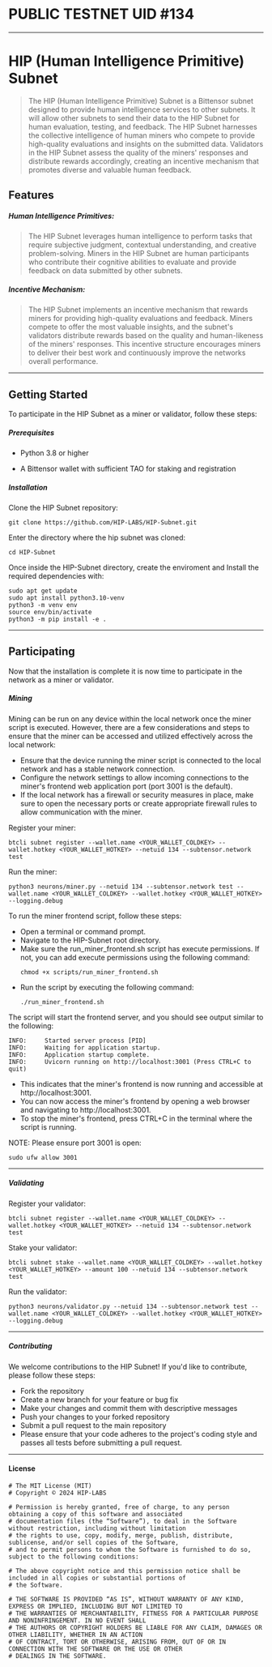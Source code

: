 # PUBLIC TESTNET UID #134

---

# HIP (Human Intelligence Primitive) Subnet

> The HIP (Human Intelligence Primitive) Subnet is a Bittensor subnet designed to provide human intelligence services to other subnets. It will allow other subnets to send their data to the HIP Subnet for human evaluation, testing, and feedback. The HIP Subnet harnesses the collective intelligence of human miners who compete to provide high-quality evaluations and insights on the submitted data. Validators in the HIP Subnet assess the quality of the miners' responses and distribute rewards accordingly, creating an incentive mechanism that promotes diverse and valuable human feedback.


## Features

 ##### Human Intelligence Primitives: 
 > The HIP Subnet leverages human intelligence to perform tasks that require subjective judgment, contextual understanding, and creative problem-solving. Miners in the HIP Subnet are human participants who contribute their cognitive abilities to evaluate and provide feedback on data submitted by other subnets.


 ##### Incentive Mechanism: 
 > The HIP Subnet implements an incentive mechanism that rewards miners for providing high-quality evaluations and feedback. Miners compete to offer the most valuable insights, and the subnet's validators distribute rewards based on the quality and human-likeness of the miners' responses. This incentive structure encourages miners to deliver their best work and continuously improve the networks overall performance.


---


## Getting Started

To participate in the HIP Subnet as a miner or validator, follow these steps:

##### Prerequisites

 - Python 3.8 or higher
   
 - A Bittensor wallet with sufficient TAO for staking and registration

##### Installation

Clone the HIP Subnet repository:
```
git clone https://github.com/HIP-LABS/HIP-Subnet.git
```
Enter the directory where the hip subnet was cloned:
```
cd HIP-Subnet
```
Once inside the HIP-Subnet directory, create the enviroment and Install the required dependencies with:
```
sudo apt get update
sudo apt install python3.10-venv
python3 -m venv env 
source env/bin/activate
python3 -m pip install -e .
```

---

## Participating 

Now that the installation is complete it is now time to participate in the network as a miner or validator.

##### Mining

Mining can be run on any device within the local network once the miner script is executed. However, there are a few considerations and steps to ensure that the miner can be accessed and utilized effectively across the local network:

 - Ensure that the device running the miner script is connected to the local network and has a stable network connection.
 - Configure the network settings to allow incoming connections to the miner's frontend web application port (port 3001 is the default).
 - If the local network has a firewall or security measures in place, make sure to open the necessary ports or create appropriate firewall rules to allow communication with the miner.


Register your miner: 
```
btcli subnet register --wallet.name <YOUR_WALLET_COLDKEY> --wallet.hotkey <YOUR_WALLET_HOTKEY> --netuid 134 --subtensor.network test
```
Run the miner: 
```
python3 neurons/miner.py --netuid 134 --subtensor.network test --wallet.name <YOUR_WALLET_COLDKEY> --wallet.hotkey <YOUR_WALLET_HOTKEY> --logging.debug
```
To run the miner frontend script, follow these steps:

 - Open a terminal or command prompt.
 - Navigate to the HIP-Subnet root directory.
 - Make sure the run_miner_frontend.sh script has execute permissions. If not, you can add execute permissions using the following command:
   ```
   chmod +x scripts/run_miner_frontend.sh
   ```
 - Run the script by executing the following command:
   ```
   ./run_miner_frontend.sh
   ```

  The script will start the frontend server, and you should see output similar to the following:

```
INFO:     Started server process [PID]
INFO:     Waiting for application startup.
INFO:     Application startup complete.
INFO:     Uvicorn running on http://localhost:3001 (Press CTRL+C to quit)
```
 - This indicates that the miner's frontend is now running and accessible at http://localhost:3001.
 - You can now access the miner's frontend by opening a web browser and navigating to http://localhost:3001. 
 - To stop the miner's frontend, press CTRL+C in the terminal where the script is running.

NOTE: Please ensure port 3001 is open:
```
sudo ufw allow 3001
```
---

##### Validating

Register your validator:
```
btcli subnet register --wallet.name <YOUR_WALLET_COLDKEY> --wallet.hotkey <YOUR_WALLET_HOTKEY> --netuid 134 --subtensor.network test
```
Stake your validator:
```
btcli subnet stake --wallet.name <YOUR_WALLET_COLDKEY> --wallet.hotkey <YOUR_WALLET_HOTKEY> --amount 100 --netuid 134 --subtensor.network test
```
Run the validator:
```
python3 neurons/validator.py --netuid 134 --subtensor.network test --wallet.name <YOUR_WALLET_COLDKEY> --wallet.hotkey <YOUR_WALLET_HOTKEY> --logging.debug
```
---

##### Contributing

We welcome contributions to the HIP Subnet! If you'd like to contribute, please follow these steps:

 - Fork the repository
 - Create a new branch for your feature or bug fix
 - Make your changes and commit them with descriptive messages
 - Push your changes to your forked repository
 - Submit a pull request to the main repository
 - Please ensure that your code adheres to the project's coding style and passes all tests before submitting a pull request.

---

#### License
```
# The MIT License (MIT)
# Copyright © 2024 HIP-LABS 

# Permission is hereby granted, free of charge, to any person obtaining a copy of this software and associated
# documentation files (the “Software”), to deal in the Software without restriction, including without limitation
# the rights to use, copy, modify, merge, publish, distribute, sublicense, and/or sell copies of the Software,
# and to permit persons to whom the Software is furnished to do so, subject to the following conditions:

# The above copyright notice and this permission notice shall be included in all copies or substantial portions of
# the Software.

# THE SOFTWARE IS PROVIDED “AS IS”, WITHOUT WARRANTY OF ANY KIND, EXPRESS OR IMPLIED, INCLUDING BUT NOT LIMITED TO
# THE WARRANTIES OF MERCHANTABILITY, FITNESS FOR A PARTICULAR PURPOSE AND NONINFRINGEMENT. IN NO EVENT SHALL
# THE AUTHORS OR COPYRIGHT HOLDERS BE LIABLE FOR ANY CLAIM, DAMAGES OR OTHER LIABILITY, WHETHER IN AN ACTION
# OF CONTRACT, TORT OR OTHERWISE, ARISING FROM, OUT OF OR IN CONNECTION WITH THE SOFTWARE OR THE USE OR OTHER
# DEALINGS IN THE SOFTWARE.
```
